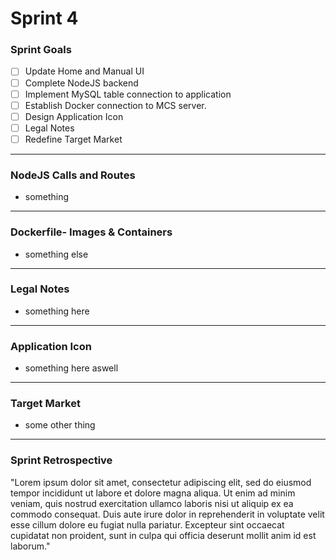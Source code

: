 # Sprint 4

### Sprint Goals
- [ ] Update Home and Manual UI
- [ ] Complete NodeJS backend
- [ ] Implement MySQL table connection to application
- [ ] Establish Docker connection to MCS server.
- [ ] Design Application Icon
- [ ] Legal Notes
- [ ] Redefine Target Market 
---

### NodeJS Calls and Routes
* something
---
### Dockerfile- Images & Containers
* something else

---
### Legal Notes
* something here
  
---
### Application Icon
* something here aswell
  
---
### Target Market 
* some other thing
  
---
### Sprint Retrospective
"Lorem ipsum dolor sit amet, consectetur adipiscing elit, sed do eiusmod tempor incididunt ut labore et dolore magna aliqua. Ut enim ad minim veniam, quis nostrud exercitation ullamco laboris nisi ut aliquip ex ea commodo consequat. Duis aute irure dolor in reprehenderit in voluptate velit esse cillum dolore eu fugiat nulla pariatur. Excepteur sint occaecat cupidatat non proident, sunt in culpa qui officia deserunt mollit anim id est laborum."
